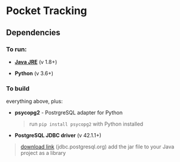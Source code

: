 # Pocket Tracking #

## Dependencies ##

### To run: ###
- [**Java JRE**](http://www.oracle.com/technetwork/java/javase/downloads/jre8-downloads-2133155.html) (v 1.8+)

- **Python** (v  3.6+)

### To build ###
everything above, plus:

- **psycopg2** - PostrgreSQL adapter for Python
	>run `pip install psycopg2` with Python installed

- **PostgreSQL JDBC driver** (v 42.1.1+)
>[download link](https://jdbc.postgresql.org/download.html) (jdbc.postgresql.org) 
> add the jar file to your Java project as a library
